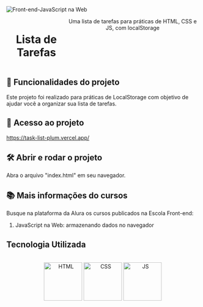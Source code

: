 
![Front-end-JavaScript na Web](https://github.com/GabrielFMontoni/task-list/assets/121250213/24140eec-98dd-405c-92be-29e308787d99)


<div style="display: flex;" align="center"><br>
<h1>Lista de Tarefas</h1>
Uma lista de tarefas para práticas de HTML, CSS e JS, com localStorage
</div>



##  :hammer: Funcionalidades do projeto
Este projeto foi realizado para práticas de LocalStorage com objetivo de ajudar você a organizar sua lista de tarefas.

## :file_folder: Acesso ao projeto
https://task-list-plum.vercel.app/

## :hammer_and_wrench: Abrir e rodar o projeto
Abra o arquivo "index.html" em seu navegador.

## :books: Mais informações do cursos
Busque na plataforma da Alura os cursos publicados na Escola Front-end:

1. JavaScript na Web: armazenando dados no navegador

## Tecnologia Utilizada
<div style="display: inline_block" align="center"><br>
  <center><img align="center" alt="HTML" height="100" width="100" src="https://user-images.githubusercontent.com/121250213/233282210-2732ec05-13f8-4160-a2ff-0f75621f0228.png">
  <img align="center" alt="CSS" height="100" width="100" src="https://user-images.githubusercontent.com/121250213/233278515-41389f2e-8436-4b82-8bbe-67c236cdfbeb.png">
    <img align="center" alt="JS" height="100" width="100" src="https://github.com/GabrielFMontoni/challenge-schneider/assets/121250213/57b5193d-ff02-446a-8dd5-4c45294e12b4">
  </center>
</div>
